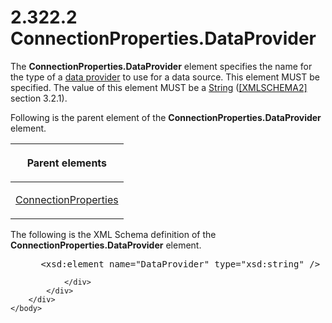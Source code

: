 <html dir="LTR" xmlns:mshelp="http://msdn.microsoft.com/mshelp" xmlns:ddue="http://ddue.schemas.microsoft.com/authoring/2003/5" xmlns:xlink="http://www.w3.org/1999/xlink" xmlns:tool="http://www.microsoft.com/tooltip">
    <head>
        <meta http-equiv="Content-Type" content="text/html; CHARSET=utf-8"></meta>
        <meta name="save" content="history"></meta>
        <title>2.322.2 ConnectionProperties.DataProvider</title>
        <xml>
            <mshelp:toctitle title="2.322.2 ConnectionProperties.DataProvider"></mshelp:toctitle>
            <mshelp:rltitle title="[MS-RDL]: ConnectionProperties.DataProvider"></mshelp:rltitle>
            <mshelp:keyword index="A" term="576b0f8c-ce0f-4b59-981a-cefa5c917633"></mshelp:keyword>
            <mshelp:attr name="DCSext.ContentType" value="open specification"></mshelp:attr>
            <mshelp:attr name="AssetID" value="576b0f8c-ce0f-4b59-981a-cefa5c917633"></mshelp:attr>
            <mshelp:attr name="TopicType" value="kbRef"></mshelp:attr>
            <mshelp:attr name="DCSext.Title" value="[MS-RDL]: ConnectionProperties.DataProvider" />
        </xml>
    </head>
    <body>
        <div id="header">
            <h1 class="heading">2.322.2 ConnectionProperties.DataProvider</h1>
        </div>
        <div id="mainSection">
            <div id="mainBody">
                <div id="allHistory" class="saveHistory"></div>
                <div id="sectionSection0" class="section" name="collapseableSection">
                    

<p>The <b>ConnectionProperties.DataProvider</b> element
specifies the name for the type of a <a href="b2482b3f-74ab-4ca8-a9e5-c07955011743.html#gt_33fa4cdc-ae58-4a6c-8111-31377e1d292e">data provider</a> to use for a
data source. This element MUST be specified. The value of this element MUST be
a <a href="1ed81ef3-a683-45e3-aaad-bd2bbe71bc3d.html">String</a> (<a href="https://go.microsoft.com/fwlink/?LinkId=90610">[XMLSCHEMA2]</a> section
3.2.1).</p>

<p>Following is the parent element of the <b>ConnectionProperties.DataProvider</b>
element.</p>

<table>
 <thead>
  <tr>
   <th>
   <p>Parent elements</p>
   </th>
  </tr>
 </thead>
 <tr>
  <td>
  <p><a href="47b5b8d2-5f61-4423-89c9-968ec87a1d73.html">ConnectionProperties</a></p>
  </td>
 </tr>
</table>

<p>The following is the XML Schema definition of the <b>ConnectionProperties.DataProvider</b>
element.</p>

<dl>
<dd>
<div><pre> &lt;xsd:element name=&quot;DataProvider&quot; type=&quot;xsd:string&quot; /&gt;
</pre></div>
</dd></dl>


                </div>
            </div>
        </div>
    </body>
</html>
